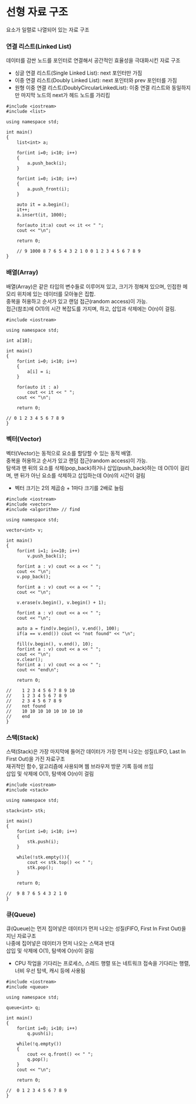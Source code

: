 # 선형 자료 구조
요소가 일렬로 나열되어 있는 자료 구조

### 연결 리스트(Linked List)
데이터를 감싼 노드를 포인터로 연결해서 공간적인 효율성을 극대화시킨 자료 구조
- 싱글 연결 리스트(Single Linked List): next 포인터만 가짐
- 이중 연결 리스트(Doubly Linked List): next 포인터와 prev 포인터를 가짐
- 원형 이중 연결 리스트(DoublyCircularLinkedList): 이중 연결 리스트와 동일하지만 마지막 노드의 next가 헤드 노드를 가리킴

```
#include <iostream>
#include <list>

using namespace std;

int main()
{
	list<int> a;

	for(int i=0; i<10; i++)
	{
		a.push_back(i);
	}

	for(int i=0; i<10; i++)
	{
		a.push_front(i);
	}

	auto it = a.begin();
	it++;
	a.insert(it, 1000);

	for(auto it:a) cout << it << " ";
	cout << "\n";

	return 0;
	
	// 9 1000 8 7 6 5 4 3 2 1 0 0 1 2 3 4 5 6 7 8 9 
}
```

### 배열(Array)
배열(Array)은 같은 타입의 변수들로 이루어져 있고, 크기가 정해져 있으며, 인접한 메모리 위치에 있는 데이터를 모아놓은 집합.<br>
중복을 허용하고 순서가 있고 랜덤 접근(random access)이 가능.<br>
접근(참조)에 O(1)의 시간 복잡도를 가지며, 하고, 삽입과 삭제에는 O(n)이 걸림.

```
#include <iostream>

using namespace std;

int a[10];

int main()
{
	for(int i=0; i<10; i++)
	{
		a[i] = i;
	}

	for(auto it : a)
		cout << it << " ";
	cout << "\n";

	return 0;

// 0 1 2 3 4 5 6 7 8 9
}
```

### 벡터(Vector)
벡터(Vector)는 동적으로 요소를 할당할 수 있는 동적 배열.<br>
중복을 허용하고 순서가 있고 랜덤 접근(random access)이 가능.<br>
탐색과 맨 뒤의 요소를 삭제(pop_back)하거나 삽입(push_back)하는 데 O(1)이 걸리며, 맨 뒤가 아닌 요소를 삭제하고 삽입하는데 O(n)의 시간이 걸림
- 벡터 크기는 2의 제곱승 + 1마다 크기를 2배로 늘림

```
#include <iostream>
#include <vector>
#include <algorithm> // find

using namespace std;

vector<int> v;

int main()
{
	for(int i=1; i<=10; i++)
		v.push_back(i);

	for(int a : v) cout << a << " ";
	cout << "\n";
	v.pop_back();

	for(int a : v) cout << a << " ";
	cout << "\n";

	v.erase(v.begin(), v.begin() + 1);

	for(int a : v) cout << a << " ";
	cout << "\n";

	auto a = find(v.begin(), v.end(), 100);
	if(a == v.end()) cout << "not found" << "\n";

	fill(v.begin(), v.end(), 10);
	for(int a : v) cout << a << " ";
	cout << "\n";
	v.clear();
	for(int a : v) cout << a << " ";
	cout << "end\n";

	return 0;

//    1 2 3 4 5 6 7 8 9 10
//    1 2 3 4 5 6 7 8 9
//    2 3 4 5 6 7 8 9
//    not found
//    10 10 10 10 10 10 10 10
//    end
}
```

### 스택(Stack)
스택(Stack)은 가장 마지막에 들어간 데이터가 가장 먼저 나오는 성질(LIFO, Last In First Out)을 가진 자료구조<br>
재귀적인 함수, 알고리즘에 사용되며 웹 브라우저 방문 기록 등에 쓰임<br>
삽입 및 삭제에 O(1), 탐색에 O(n)이 걸림

```
#include <iostream>
#include <stack>

using namespace std;

stack<int> stk;

int main()
{
	for(int i=0; i<10; i++)
	{
		stk.push(i);
	}

	while(!stk.empty()){
		cout << stk.top() << " ";
		stk.pop();
	}

	return 0;

//  9 8 7 6 5 4 3 2 1 0
}
```

### 큐(Queue)
큐(Queue)는 먼저 집어넣은 데이터가 먼저 나오는 성질(FIFO, First In First Out)을 지닌 자료구조<br>
나중에 집어넣은 데이터가 먼저 나오는 스택과 반대<br>
삽입 및 삭제에 O(1), 탐색에 O(n)이 걸림
- CPU 작업을 기다리는 프로세스, 스레드 행렬 또는 네트워크 접속을 기다리는 행렬, 너비 우선 탑색, 캐시 등에 사용됨

```
#include <iostream>
#include <queue>

using namespace std;

queue<int> q;

int main()
{
	for(int i=0; i<10; i++)
		q.push(i);

	while(!q.empty())
	{
		cout << q.front() << " ";
		q.pop();
	}
	cout << "\n";

	return 0;

//	0 1 2 3 4 5 6 7 8 9
}
```